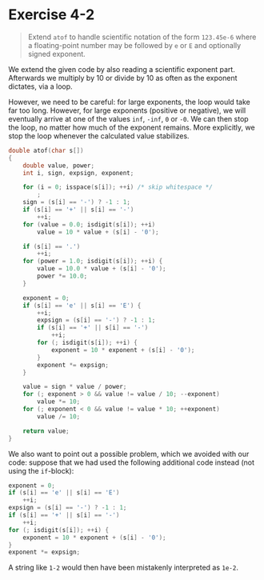 # Exercise 4-2

> Extend `atof` to handle scientific notation of the form `123.45e-6` where a floating-point number may be followed by `e` or `E` and optionally signed exponent.



We extend the given code by also reading a scientific exponent part.
Afterwards we multiply by 10 or divide by 10 as often as the exponent dictates, via a loop.

However, we need to be careful:
for large exponents, the loop would take far too long.
However, for large exponents (positive or negative), we will eventually arrive at one of the values `inf`, `-inf`, `0` or `-0`.
We can then stop the loop, no matter how much of the exponent remains.
More explicitly, we stop the loop whenever the calculated value stabilizes.

```c
double atof(char s[])
{
	double value, power;
	int i, sign, expsign, exponent;

	for (i = 0; isspace(s[i]); ++i) /* skip whitespace */
		;
	sign = (s[i] == '-') ? -1 : 1;
	if (s[i] == '+' || s[i] == '-')
		++i;
	for (value = 0.0; isdigit(s[i]); ++i)
		value = 10 * value + (s[i] - '0');

	if (s[i] == '.')
		++i;
	for (power = 1.0; isdigit(s[i]); ++i) {
		value = 10.0 * value + (s[i] - '0');
		power *= 10.0;
	}

	exponent = 0;
	if (s[i] == 'e' || s[i] == 'E') {
		++i;
		expsign = (s[i] == '-') ? -1 : 1;
		if (s[i] == '+' || s[i] == '-')
			++i;
		for (; isdigit(s[i]); ++i) {
			exponent = 10 * exponent + (s[i] - '0');
		}
		exponent *= expsign;
	}

	value = sign * value / power;
	for (; exponent > 0 && value != value / 10; --exponent)
		value *= 10;
	for (; exponent < 0 && value != value * 10; ++exponent)
		value /= 10;

	return value;
}
```

We also want to point out a possible problem, which we avoided with our code:
suppose that we had used the following additional code instead (not using the `if`-block):
```c
exponent = 0;
if (s[i] == 'e' || s[i] == 'E')
	++i;
expsign = (s[i] == '-') ? -1 : 1;
if (s[i] == '+' || s[i] == '-')
	++i;
for (; isdigit(s[i]); ++i) {
	exponent = 10 * exponent + (s[i] - '0');
}
exponent *= expsign;
```
A string like `1-2` would then have been mistakenly interpreted as `1e-2`.
